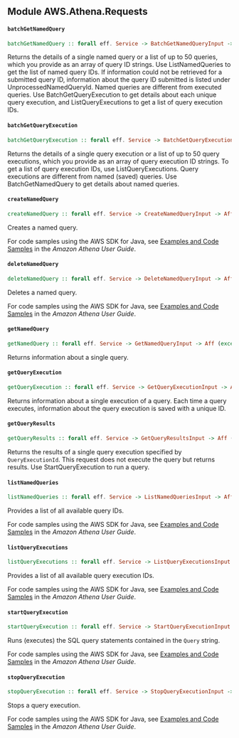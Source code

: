 ## Module AWS.Athena.Requests

#### `batchGetNamedQuery`

``` purescript
batchGetNamedQuery :: forall eff. Service -> BatchGetNamedQueryInput -> Aff (exception :: EXCEPTION | eff) BatchGetNamedQueryOutput
```

<p>Returns the details of a single named query or a list of up to 50 queries, which you provide as an array of query ID strings. Use <a>ListNamedQueries</a> to get the list of named query IDs. If information could not be retrieved for a submitted query ID, information about the query ID submitted is listed under <a>UnprocessedNamedQueryId</a>. Named queries are different from executed queries. Use <a>BatchGetQueryExecution</a> to get details about each unique query execution, and <a>ListQueryExecutions</a> to get a list of query execution IDs.</p>

#### `batchGetQueryExecution`

``` purescript
batchGetQueryExecution :: forall eff. Service -> BatchGetQueryExecutionInput -> Aff (exception :: EXCEPTION | eff) BatchGetQueryExecutionOutput
```

<p>Returns the details of a single query execution or a list of up to 50 query executions, which you provide as an array of query execution ID strings. To get a list of query execution IDs, use <a>ListQueryExecutions</a>. Query executions are different from named (saved) queries. Use <a>BatchGetNamedQuery</a> to get details about named queries.</p>

#### `createNamedQuery`

``` purescript
createNamedQuery :: forall eff. Service -> CreateNamedQueryInput -> Aff (exception :: EXCEPTION | eff) CreateNamedQueryOutput
```

<p>Creates a named query.</p> <p>For code samples using the AWS SDK for Java, see <a href="http://docs.aws.amazon.com/athena/latest/ug/code-samples.html">Examples and Code Samples</a> in the <i>Amazon Athena User Guide</i>.</p>

#### `deleteNamedQuery`

``` purescript
deleteNamedQuery :: forall eff. Service -> DeleteNamedQueryInput -> Aff (exception :: EXCEPTION | eff) DeleteNamedQueryOutput
```

<p>Deletes a named query.</p> <p>For code samples using the AWS SDK for Java, see <a href="http://docs.aws.amazon.com/athena/latest/ug/code-samples.html">Examples and Code Samples</a> in the <i>Amazon Athena User Guide</i>.</p>

#### `getNamedQuery`

``` purescript
getNamedQuery :: forall eff. Service -> GetNamedQueryInput -> Aff (exception :: EXCEPTION | eff) GetNamedQueryOutput
```

<p>Returns information about a single query.</p>

#### `getQueryExecution`

``` purescript
getQueryExecution :: forall eff. Service -> GetQueryExecutionInput -> Aff (exception :: EXCEPTION | eff) GetQueryExecutionOutput
```

<p>Returns information about a single execution of a query. Each time a query executes, information about the query execution is saved with a unique ID.</p>

#### `getQueryResults`

``` purescript
getQueryResults :: forall eff. Service -> GetQueryResultsInput -> Aff (exception :: EXCEPTION | eff) GetQueryResultsOutput
```

<p>Returns the results of a single query execution specified by <code>QueryExecutionId</code>. This request does not execute the query but returns results. Use <a>StartQueryExecution</a> to run a query.</p>

#### `listNamedQueries`

``` purescript
listNamedQueries :: forall eff. Service -> ListNamedQueriesInput -> Aff (exception :: EXCEPTION | eff) ListNamedQueriesOutput
```

<p>Provides a list of all available query IDs.</p> <p>For code samples using the AWS SDK for Java, see <a href="http://docs.aws.amazon.com/athena/latest/ug/code-samples.html">Examples and Code Samples</a> in the <i>Amazon Athena User Guide</i>.</p>

#### `listQueryExecutions`

``` purescript
listQueryExecutions :: forall eff. Service -> ListQueryExecutionsInput -> Aff (exception :: EXCEPTION | eff) ListQueryExecutionsOutput
```

<p>Provides a list of all available query execution IDs.</p> <p>For code samples using the AWS SDK for Java, see <a href="http://docs.aws.amazon.com/athena/latest/ug/code-samples.html">Examples and Code Samples</a> in the <i>Amazon Athena User Guide</i>.</p>

#### `startQueryExecution`

``` purescript
startQueryExecution :: forall eff. Service -> StartQueryExecutionInput -> Aff (exception :: EXCEPTION | eff) StartQueryExecutionOutput
```

<p>Runs (executes) the SQL query statements contained in the <code>Query</code> string.</p> <p>For code samples using the AWS SDK for Java, see <a href="http://docs.aws.amazon.com/athena/latest/ug/code-samples.html">Examples and Code Samples</a> in the <i>Amazon Athena User Guide</i>.</p>

#### `stopQueryExecution`

``` purescript
stopQueryExecution :: forall eff. Service -> StopQueryExecutionInput -> Aff (exception :: EXCEPTION | eff) StopQueryExecutionOutput
```

<p>Stops a query execution.</p> <p>For code samples using the AWS SDK for Java, see <a href="http://docs.aws.amazon.com/athena/latest/ug/code-samples.html">Examples and Code Samples</a> in the <i>Amazon Athena User Guide</i>.</p>


